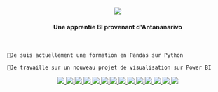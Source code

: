 <h1 align="center">
  <a href="https://git.io/typing-svg">
<img src="https://readme-typing-svg.demolab.com?font=Lumanosino&pause=1000&color=3024F7&center=true&vCenter=true&random=false&width=435&lines=Bonjour!%F0%9F%91%8B;Je+suis+Sarah%F0%9F%98%8A;Une+apprentie+Business+intelligence;POWER+BI;Langage+R;SQL"/>
  </a>
</h1>

  <h4 align="center">Une apprentie BI provenant d'Antananarivo </h4>
  </br>
 
    💼Je suis actuellement une formation en Pandas sur Python    
    
    🎯Je travaille sur un nouveau projet de visualisation sur Power BI
   <p align="center">
     <a href="#">
<img src="https://img.shields.io/badge/MySQL-005C84?style=for-the-badge&logo=mysql&logoColor=white"/>
<img src="https://img.shields.io/badge/PostgreSQL-316192?style=for-the-badge&logo=postgresql&logoColor=white"/>
<img src="https://img.shields.io/badge/RStudio-75AADB?style=for-the-badge&logo=RStudio&logoColor=white"/>
<img src="https://img.shields.io/badge/MySQL-005C84?style=for-the-badge&logo=mysql&logoColor=white"/>
<img src="https://img.shields.io/badge/Udemy-EC5252?style=for-the-badge&logo=Udemy&logoColor=white"/>
<img src="https://img.shields.io/badge/PowerBI-F2C811?style=for-the-badge&logo=Power%20BI&logoColor=white"/>
<img src="https://img.shields.io/badge/VSCode-0078D4?style=for-the-badge&logo=visual%20studio%20code&logoColor=white"/>
<img src="https://img.shields.io/badge/Python-FFD43B?style=for-the-badge&logo=python&logoColor=blue"/>
<img src="https://img.shields.io/badge/R-276DC3?style=for-the-badge&logo=r&logoColor=white"/>
<img src="https://img.shields.io/badge/Microsoft_Excel-217346?style=for-the-badge&logo=microsoft-excel&logoColor=white"/>
<img src="https://img.shields.io/badge/Microsoft_Access-A4373A?style=for-the-badge&logo=microsoft-access&logoColor=white"/>
<img src="https://img.shields.io/badge/Windows-0078D6?style=for-the-badge&logo=windows&logoColor=white"/>
<img src="https://img.shields.io/badge/Ubuntu-E95420?style=for-the-badge&logo=ubuntu&logoColor=white"/>
<img src="https://img.shields.io/badge/VirtualBox-21416b?style=for-the-badge&logo=VirtualBox&logoColor=white"/>
   </a>  
   </p>
   
   
